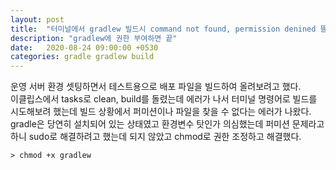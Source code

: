 ```yaml
---
layout: post
title:  "터미널에서 gradlew 빌드시 command not found, permission denined 뜰때 권한 조정하기"
description: "gradlew에 권한 부여하면 끝"
date:   2020-08-24 09:00:00 +0530
categories: gradle gradlew build
---
```

운영 서버 환경 셋팅하면서 테스트용으로 배포 파일을 빌드하여 올려보려고 했다.  
이클립스에서 tasks로 clean, build를 돌렸는데 에러가 나서 터미널 명령어로 빌드를 시도해보려 했는데 빌드 상황에서 퍼미션이나 파일을 찾을 수 없다는 에러가 나왔다.  
gradle은 당연히 설치되어 있는 상태였고 환경변수 탓인가 의심했는데 퍼미션 문제라고 하니 sudo로 해결하려고 했는데 되지 않았고 chmod로 권한 조정하고 해결했다.

```
> chmod +x gradlew
```

